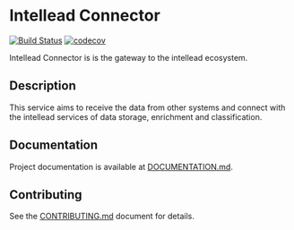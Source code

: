 # Intellead Connector

[![Build Status](https://travis-ci.org/intellead/intellead-connector.svg?branch=master)](https://travis-ci.org/intellead/intellead-connector)
[![codecov](https://codecov.io/gh/intellead/intellead-connector/branch/master/graph/badge.svg)](https://codecov.io/gh/intellead/intellead-connector)

Intellead Connector is is the gateway to the intellead ecosystem.

<h2>Description</h2>

This service aims to receive the data from other systems and connect with the intellead services of data storage, enrichment and classification.

<h2>Documentation</h2>

Project documentation is available at <a href="https://github.com/intellead/intellead-connector/blob/master/DOCUMENTATION.md">DOCUMENTATION.md</a>.

<h2>Contributing</h2>

See the <a href="https://github.com/intellead/intellead-connector/blob/master/CONTRIBUTING.md">CONTRIBUTING.md</a> document for details.
